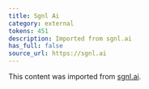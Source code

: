 ```yaml
---
title: Sgnl Ai
category: external
tokens: 451
description: Imported from sgnl.ai
has_full: false
source_url: https://sgnl.ai
---
```


This content was imported from [sgnl.ai](https://sgnl.ai).
